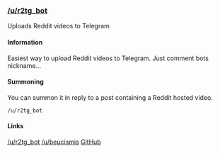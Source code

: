 ### [/u/r2tg_bot](https://reddit.com/u/r2tg_bot)

Uploads Reddit videos to Telegram 

#### Information

Easiest way to upload Reddit videos to Telegram. Just comment bots nickname...

#### Summoning

You can summon it in reply to a post containing a Reddit hosted video.

```/u/r2tg_bot```

#### Links
[/u/r2tg_bot](https://reddit.com/u/r2tg_bot)
[/u/beucismis](https://reddit.com/u/beucismis)
[GitHub](https://github.com/beucismis/r2tg_bot)
